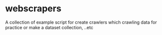 # webscrapers
A collection of example script for create crawlers which crawling data for practice or make a dataset collection, ..etc
